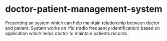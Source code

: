 # doctor-patient-management-system
Presenting an system which can help maintain relationship between doctor and patient. System works on rfid (radio frequency identification) based on application which helps doctor to maintain patients records . 
